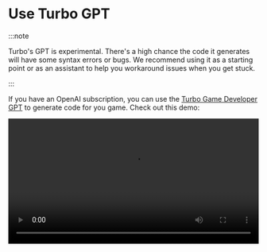 # Use Turbo GPT

:::note

Turbo's GPT is experimental. There's a high chance the code it generates will have some syntax errors or bugs. We recommend using it as a starting point or as an assistant to help you workaround issues when you get stuck.

:::

If you have an OpenAI subscription, you can use the [Turbo Game Developer GPT](https://chat.openai.com/g/g-R4OO8SkIz-turbo-game-developer) to generate code for you game. Check out this demo:

<video width="100%" controls>
  <source src={require("./assets/turbo-gpt.mp4").default} type="video/mp4" />
</video>
